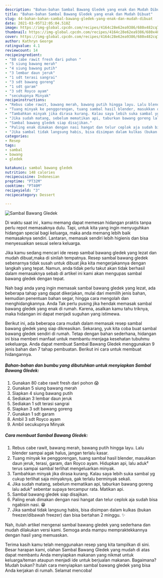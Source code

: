 ```yaml
---
description: "Bahan-bahan Sambal Bawang Gledek yang enak dan Mudah Dibuat"
title: "Bahan-bahan Sambal Bawang Gledek yang enak dan Mudah Dibuat"
slug: 44-bahan-bahan-sambal-bawang-gledek-yang-enak-dan-mudah-dibuat
date: 2021-03-05T12:05:04.518Z
image: https://img-global.cpcdn.com/recipes/4164c28e62ea9386/680x482cq70/sambal-bawang-gledek-foto-resep-utama.jpg
thumbnail: https://img-global.cpcdn.com/recipes/4164c28e62ea9386/680x482cq70/sambal-bawang-gledek-foto-resep-utama.jpg
cover: https://img-global.cpcdn.com/recipes/4164c28e62ea9386/680x482cq70/sambal-bawang-gledek-foto-resep-utama.jpg
author: Kathryn George
ratingvalue: 4.1
reviewcount: 14
recipeingredient:
- "80 cabe rawit fresh dari pohon "
- "5 siung bawang merah"
- "4 siung bawang putih"
- "3 lembar daun jeruk"
- "1 sdt terasi sangrai"
- "3 sdt bawang goreng"
- "1 sdt garam"
- "3 sdt Royco ayam"
- "secukupnya Minyak"
recipeinstructions:
- "Rebus cabe rawit, bawang merah, bawang putih hingga layu. Lalu blender sampai agak halus, jangan terlalu kasar."
- "Tuang minyak ke penggorengan, tuang sambal hasil blender, masukkan daun jeruk, terasi, garam, dan Royco ayam. Hidupkan api, lalu aduk² terus sampai sambal terlihat mengeluarkan minyak."
- "Tambahkan minyak jika dirasa kurang. Kalau saya lebih suka sambal yg cukup terlihat saja minyaknya, gak terlalu berminyak sekali."
- "Jika sudah matang, sebelum mematikan api, taburkan bawang goreng lalu aduk² sebentar supaya tercampur rata. Matikan api."
- "Sambal bawang gledek siap disajikan."
- "Paling enak dimakan dengan nasi hangat dan telur ceplok aja sudah bisa ngabisin nasi. 😁"
- "Jika sambal tidak langsung habis, bisa disimpan dalam kulkas (bukan freezer/dibawah freezer) dan bisa bertahan 2 minggu. ✨"
categories:
- Resep
tags:
- sambal
- bawang
- gledek

katakunci: sambal bawang gledek 
nutrition: 148 calories
recipecuisine: Indonesian
preptime: "PT32M"
cooktime: "PT40M"
recipeyield: "3"
recipecategory: Dessert

---
```



![Sambal Bawang Gledek](https://img-global.cpcdn.com/recipes/4164c28e62ea9386/680x482cq70/sambal-bawang-gledek-foto-resep-utama.jpg)

Di waktu  saat ini , kamu memang dapat memesan hidangan praktis tanpa perlu repot memasaknya dulu. Tapi, untuk kita yang ingin menyuguhkan hidangan special bagi keluarga, maka anda memang lebih baik memasaknya sendiri. Lantaran, memasak sendiri lebih higienis dan bisa menyesuaikan sesuai selera keluarga.

Jika kamu sedang mencari ide resep sambal bawang gledek yang lezat dan mudah dibuat,maka di sinilah tempatnya. Resep sambal bawang gledek  sebenarnya tidak susah untuk dibuat jika kita mengerjakannya dengan langkah yang tepat. Namun, anda tidak perlu takut akan tidak berhasil dalam memasaknya 
sebab di artikel ini kami akan mengupas sambal bawang gledek dengan tepat.  



Nah bagi anda yang ingin memasak sambal bawang gledek yang lezat, ada beberapa tahap yang dapat dikerjakan, mulai dari memilih jenis bahan, kemudian penentuan bahan segar, hingga cara mengolah dan menghidangkannya. Anda Tak perlu pusing jika hendak memasak sambal bawang gledek yang enak di rumah. Karena, asalkan kamu  tahu triknya, maka hidangan ini dapat menjadi suguhan yang istimewa.

Berikut ini, ada beberapa cara mudah dalam memasak resep sambal bawang gledek yang siap dikreasikan. Sekarang, yuk kita coba buat sambal bawang gledek sendiri di rumah. Tetap dengan bahan sederhana, hidangan ini bisa memberi manfaat untuk membantu menjaga kesehatan tubuhmu sekeluarga. Anda dapat membuat Sambal Bawang Gledek menggunakan 9 jenis bahan dan 7 tahap pembuatan. Berikut ini cara untuk membuat hidangannya.

<!--inarticleads1-->

##### Bahan-bahan dan bumbu yang dibutuhkan untuk menyiapkan Sambal Bawang Gledek:

1. Gunakan 80 cabe rawit fresh dari pohon 😱
1. Gunakan 5 siung bawang merah
1. Siapkan 4 siung bawang putih
1. Sediakan 3 lembar daun jeruk
1. Sediakan 1 sdt terasi sangrai
1. Siapkan 3 sdt bawang goreng
1. Gunakan 1 sdt garam
1. Ambil 3 sdt Royco ayam
1. Ambil secukupnya Minyak




<!--inarticleads2-->

##### Cara membuat Sambal Bawang Gledek:

1. Rebus cabe rawit, bawang merah, bawang putih hingga layu. Lalu blender sampai agak halus, jangan terlalu kasar.
1. Tuang minyak ke penggorengan, tuang sambal hasil blender, masukkan daun jeruk, terasi, garam, dan Royco ayam. Hidupkan api, lalu aduk² terus sampai sambal terlihat mengeluarkan minyak.
1. Tambahkan minyak jika dirasa kurang. Kalau saya lebih suka sambal yg cukup terlihat saja minyaknya, gak terlalu berminyak sekali.
1. Jika sudah matang, sebelum mematikan api, taburkan bawang goreng lalu aduk² sebentar supaya tercampur rata. Matikan api.
1. Sambal bawang gledek siap disajikan.
1. Paling enak dimakan dengan nasi hangat dan telur ceplok aja sudah bisa ngabisin nasi. 😁
1. Jika sambal tidak langsung habis, bisa disimpan dalam kulkas (bukan freezer/dibawah freezer) dan bisa bertahan 2 minggu. ✨




Nah, itulah artikel mengenai  sambal bawang gledek  yang sederhana dan mudah dilakukan versi kami. Semoga anda mampu mempraktekkannya dengan hasil yang memuaskan. 

Terima kasih kamu telah menggunakan resep yang kita tampilkan di sini. Besar harapan kami, olahan  Sambal Bawang Gledek yang mudah di atas dapat membantu Anda menyiapkan makanan yang nikmat untuk keluarga/teman ataupun menjadi ide untuk berjualan makanan. Bagaimana? Mudah bukan? Itulah cara menyiapkan sambal bawang gledek yang bisa Anda kerjakan di rumah. Selamat mencoba!

